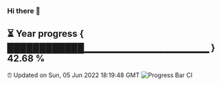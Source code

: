 ### Hi there 👋
⏳ Year progress { ████████████▁▁▁▁▁▁▁▁▁▁▁▁▁▁▁▁▁▁ } 42.68 %
---
⏰ Updated on Sun, 05 Jun 2022 18:19:48 GMT
![Progress Bar CI](https://github.com/liununu/liununu/workflows/Progress%20Bar%20CI/badge.svg)
